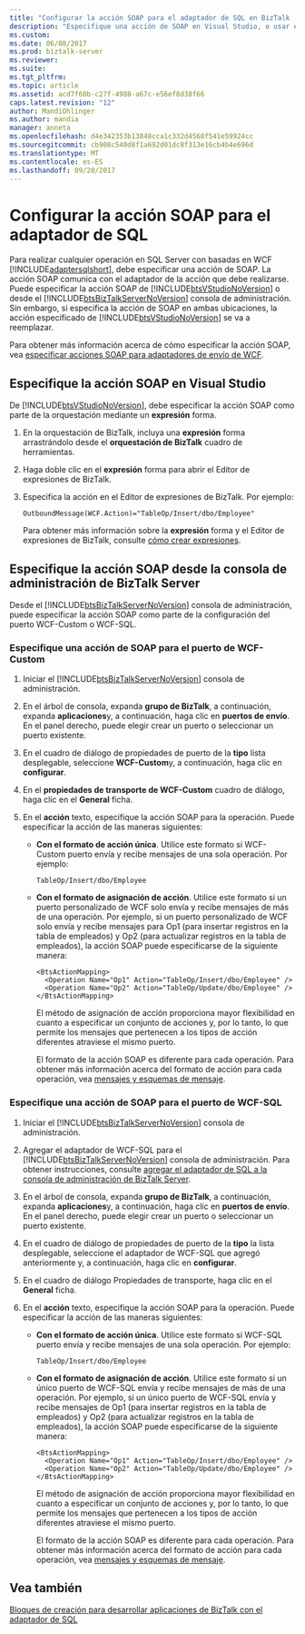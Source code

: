 ```yaml
---
title: "Configurar la acción SOAP para el adaptador de SQL en BizTalk | Documentos de Microsoft"
description: "Especifique una acción de SOAP en Visual Studio, o usar el adaptador de WCF-Custom o WCF-SQL en el módulo de adaptador de BizTalk (BAP)"
ms.custom: 
ms.date: 06/08/2017
ms.prod: biztalk-server
ms.reviewer: 
ms.suite: 
ms.tgt_pltfrm: 
ms.topic: article
ms.assetid: acd7f60b-c27f-4988-a67c-e56ef8d38f66
caps.latest.revision: "12"
author: MandiOhlinger
ms.author: mandia
manager: anneta
ms.openlocfilehash: d4e342353b13848cca1c332d4568f541e59924cc
ms.sourcegitcommit: cb908c540d8f1a692d01dc8f313e16cb4b4e696d
ms.translationtype: MT
ms.contentlocale: es-ES
ms.lasthandoff: 09/20/2017
---
```

# <a name="configure-the-soap-action-for-the-sql-adapter"></a>Configurar la acción SOAP para el adaptador de SQL
Para realizar cualquier operación en SQL Server con basadas en WCF [!INCLUDE[adaptersqlshort](../../includes/adaptersqlshort-md.md)], debe especificar una acción de SOAP. La acción SOAP comunica con el adaptador de la acción que debe realizarse. Puede especificar la acción SOAP de [!INCLUDE[btsVStudioNoVersion](../../includes/btsvstudionoversion-md.md)] o desde el [!INCLUDE[btsBizTalkServerNoVersion](../../includes/btsbiztalkservernoversion-md.md)] consola de administración. Sin embargo, si especifica la acción de SOAP en ambas ubicaciones, la acción especificado de [!INCLUDE[btsVStudioNoVersion](../../includes/btsvstudionoversion-md.md)] se va a reemplazar.  
  
 Para obtener más información acerca de cómo especificar la acción SOAP, vea [especificar acciones SOAP para adaptadores de envío de WCF](../../core/specifying-soap-actions-for-wcf-send-adapters.md).
  
## <a name="enter-the-soap-action-in-visual-studio"></a>Especifique la acción SOAP en Visual Studio  
 De [!INCLUDE[btsVStudioNoVersion](../../includes/btsvstudionoversion-md.md)], debe especificar la acción SOAP como parte de la orquestación mediante un **expresión** forma.  
  
1.  En la orquestación de BizTalk, incluya una **expresión** forma arrastrándolo desde el **orquestación de BizTalk** cuadro de herramientas.  
  
2.  Haga doble clic en el **expresión** forma para abrir el Editor de expresiones de BizTalk.  
  
3.  Especifica la acción en el Editor de expresiones de BizTalk. Por ejemplo:  
  
    ```  
    OutboundMessage(WCF.Action)="TableOp/Insert/dbo/Employee"  
    ```  
  
     Para obtener más información sobre la **expresión** forma y el Editor de expresiones de BizTalk, consulte [cómo crear expresiones](../../core/how-to-create-expressions.md).
  
## <a name="enter-the-soap-action-from-the-biztalk-server-administration-console"></a>Especifique la acción SOAP desde la consola de administración de BizTalk Server  
 Desde el [!INCLUDE[btsBizTalkServerNoVersion](../../includes/btsbiztalkservernoversion-md.md)] consola de administración, puede especificar la acción SOAP como parte de la configuración del puerto WCF-Custom o WCF-SQL.  
  
### <a name="enter-a-soap-action-for-the-wcf-custom-port"></a>Especifique una acción de SOAP para el puerto de WCF-Custom  
  
1.  Iniciar el [!INCLUDE[btsBizTalkServerNoVersion](../../includes/btsbiztalkservernoversion-md.md)] consola de administración.  
  
2.  En el árbol de consola, expanda **grupo de BizTalk**, a continuación, expanda **aplicaciones**y, a continuación, haga clic en **puertos de envío**. En el panel derecho, puede elegir crear un puerto o seleccionar un puerto existente.  
  
3.  En el cuadro de diálogo de propiedades de puerto de la **tipo** lista desplegable, seleccione **WCF-Custom**y, a continuación, haga clic en **configurar**.  
  
4.  En el **propiedades de transporte de WCF-Custom** cuadro de diálogo, haga clic en el **General** ficha.  
  
5.  En el **acción** texto, especifique la acción SOAP para la operación. Puede especificar la acción de las maneras siguientes:  
  
    -   **Con el formato de acción única**. Utilice este formato si WCF-Custom puerto envía y recibe mensajes de una sola operación. Por ejemplo:  
  
        ```  
        TableOp/Insert/dbo/Employee  
        ```  
  
    -   **Con el formato de asignación de acción**. Utilice este formato si un puerto personalizado de WCF solo envía y recibe mensajes de más de una operación. Por ejemplo, si un puerto personalizado de WCF solo envía y recibe mensajes para Op1 (para insertar registros en la tabla de empleados) y Op2 (para actualizar registros en la tabla de empleados), la acción SOAP puede especificarse de la siguiente manera:  
  
        ```  
        <BtsActionMapping>  
          <Operation Name="Op1" Action="TableOp/Insert/dbo/Employee" />  
          <Operation Name="Op2" Action="TableOp/Update/dbo/Employee" />  
        </BtsActionMapping>  
        ```  
  
         El método de asignación de acción proporciona mayor flexibilidad en cuanto a especificar un conjunto de acciones y, por lo tanto, lo que permite los mensajes que pertenecen a los tipos de acción diferentes atraviese el mismo puerto.  
  
         El formato de la acción SOAP es diferente para cada operación. Para obtener más información acerca del formato de acción para cada operación, vea [mensajes y esquemas de mensaje](messages-and-message-schemas-for-biztalk-adapter-for-sql-server.md).
  
### <a name="enter-a-soap-action-for-the-wcf-sql-port"></a>Especifique una acción de SOAP para el puerto de WCF-SQL  
  
1.  Iniciar el [!INCLUDE[btsBizTalkServerNoVersion](../../includes/btsbiztalkservernoversion-md.md)] consola de administración.  
  
2.  Agregar el adaptador de WCF-SQL para el [!INCLUDE[btsBizTalkServerNoVersion](../../includes/btsbiztalkservernoversion-md.md)] consola de administración. Para obtener instrucciones, consulte [agregar el adaptador de SQL a la consola de administración de BizTalk Server](../../adapters-and-accelerators/adapter-sql/adding-the-sql-adapter-to-biztalk-server-administration-console.md).  
  
3.  En el árbol de consola, expanda **grupo de BizTalk**, a continuación, expanda **aplicaciones**y, a continuación, haga clic en **puertos de envío**. En el panel derecho, puede elegir crear un puerto o seleccionar un puerto existente.  
  
4.  En el cuadro de diálogo de propiedades de puerto de la **tipo** la lista desplegable, seleccione el adaptador de WCF-SQL que agregó anteriormente y, a continuación, haga clic en **configurar**.  
  
5.  En el cuadro de diálogo Propiedades de transporte, haga clic en el **General** ficha.  
  
6.  En el **acción** texto, especifique la acción SOAP para la operación. Puede especificar la acción de las maneras siguientes:  
  
    -   **Con el formato de acción única**. Utilice este formato si WCF-SQL puerto envía y recibe mensajes de una sola operación. Por ejemplo:  
  
        ```  
        TableOp/Insert/dbo/Employee  
        ```  
  
    -   **Con el formato de asignación de acción**. Utilice este formato si un único puerto de WCF-SQL envía y recibe mensajes de más de una operación. Por ejemplo, si un único puerto de WCF-SQL envía y recibe mensajes de Op1 (para insertar registros en la tabla de empleados) y Op2 (para actualizar registros en la tabla de empleados), la acción SOAP puede especificarse de la siguiente manera:  
  
        ```  
        <BtsActionMapping>  
          <Operation Name="Op1" Action="TableOp/Insert/dbo/Employee" />  
          <Operation Name="Op2" Action="TableOp/Update/dbo/Employee" />  
        </BtsActionMapping>  
        ```  
  
         El método de asignación de acción proporciona mayor flexibilidad en cuanto a especificar un conjunto de acciones y, por lo tanto, lo que permite los mensajes que pertenecen a los tipos de acción diferentes atraviese el mismo puerto.  
  
         El formato de la acción SOAP es diferente para cada operación. Para obtener más información acerca del formato de acción para cada operación, vea [mensajes y esquemas de mensaje](messages-and-message-schemas-for-biztalk-adapter-for-sql-server.md).
  
## <a name="see-also"></a>Vea también  
[Bloques de creación para desarrollar aplicaciones de BizTalk con el adaptador de SQL](../../adapters-and-accelerators/adapter-sql/building-blocks-to-develop-biztalk-applications-with-the-sql-adapter.md)
